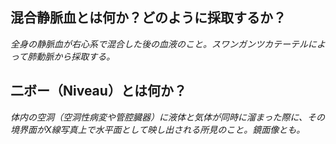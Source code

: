 ## 混合静脈血とは何か？どのように採取するか？
*全身の静脈血が右心系で混合した後の血液のこと。スワンガンツカテーテルによって肺動脈から採取する。*

## 二ボー（Niveau）とは何か？
*体内の空洞（空洞性病変や管腔臓器）に液体と気体が同時に溜まった際に、その境界面がX線写真上で水平面として映し出される所見のこと。鏡面像とも。*



